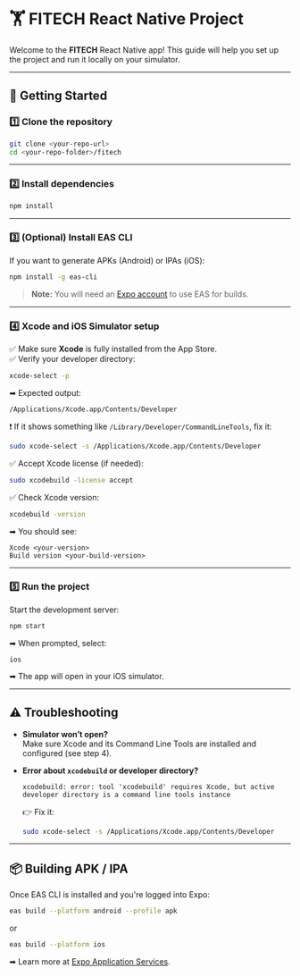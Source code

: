 # 🏋️ FITECH React Native Project

Welcome to the **FITECH** React Native app! This guide will help you set up the project and run it locally on your simulator.

---

## 🚀 Getting Started

### 1️⃣ Clone the repository

```bash
git clone <your-repo-url>
cd <your-repo-folder>/fitech
```

---

### 2️⃣ Install dependencies

```bash
npm install
```

---

### 3️⃣ (Optional) Install EAS CLI

If you want to generate APKs (Android) or IPAs (iOS):

```bash
npm install -g eas-cli
```

> **Note:** You will need an [Expo account](https://expo.dev) to use EAS for builds.

---

### 4️⃣ Xcode and iOS Simulator setup

✅ Make sure **Xcode** is fully installed from the App Store.  
✅ Verify your developer directory:

```bash
xcode-select -p
```

➡ Expected output:

```
/Applications/Xcode.app/Contents/Developer
```

❗ If it shows something like `/Library/Developer/CommandLineTools`, fix it:

```bash
sudo xcode-select -s /Applications/Xcode.app/Contents/Developer
```

✅ Accept Xcode license (if needed):

```bash
sudo xcodebuild -license accept
```

✅ Check Xcode version:

```bash
xcodebuild -version
```

➡ You should see:

```
Xcode <your-version>
Build version <your-build-version>
```

---

### 5️⃣ Run the project

Start the development server:

```bash
npm start
```

➡ When prompted, select:

```
ios
```

➡ The app will open in your iOS simulator.

---

## ⚠️ Troubleshooting

- **Simulator won’t open?**  
Make sure Xcode and its Command Line Tools are installed and configured (see step 4).

- **Error about `xcodebuild` or developer directory?**
  ```
  xcodebuild: error: tool 'xcodebuild' requires Xcode, but active developer directory is a command line tools instance
  ```
  👉 Fix it:

  ```bash
  sudo xcode-select -s /Applications/Xcode.app/Contents/Developer
  ```

---

## 📦 Building APK / IPA

Once EAS CLI is installed and you're logged into Expo:

```bash
eas build --platform android --profile apk
```
or
```bash
eas build --platform ios
```

➡ Learn more at [Expo Application Services](https://expo.dev/eas).


